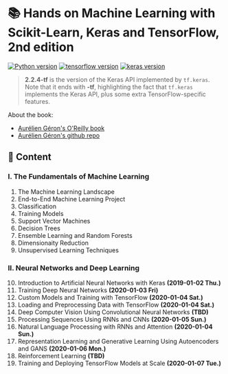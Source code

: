 # :books: Hands on Machine Learning with Scikit-Learn, Keras and TensorFlow, 2nd edition

[![Python version](https://img.shields.io/badge/Python-3.6.9-blue)](https://www.python.org/downloads/release/python-369/) [![tensorflow version](https://img.shields.io/badge/TensorFlow-2.0.0-blue)](https://www.tensorflow.org/)  [![keras version](https://img.shields.io/badge/Keras-2.2.4--tf-blue)](https://www.tensorflow.org/api_docs/python/tf/keras)

> **2.2.4-tf** is the version of the Keras API implemented by `tf.keras`. Note that it ends with **-tf**, highlighting the fact that `tf.keras` implements the Keras API, plus some extra TensorFlow-specific features.


About the book:
+ [Aurélien Géron's O'Reilly book](https://www.amazon.com/-/zh/dp/1492032646/ref=sr_1_1?__mk_zh_CN=%E4%BA%9A%E9%A9%AC%E9%80%8A%E7%BD%91%E7%AB%99&crid=39GEU93HMI8Z0&keywords=hands+on+machine+learning&qid=1577780077&sprefix=hands+on+ma%2Caps%2C376&sr=8-1)
+ [Aurélien Géron's github repo](https://github.com/ageron/handson-ml2)


## :balloon: Content

### I. The Fundamentals of Machine Learning

01. The Machine Learning Landscape
02. End-to-End Machine Learning Project
03. Classification
04. Training Models
05. Support Vector Machines
06. Decision Trees
07. Ensemble Learning and Random Forests
08. Dimensionaity Reduction
09. Unsupervised Learning Techniques

### II. Neural Networks and Deep Learning

10. Introduction to Artificial Neural Networks with Keras **(2019-01-02 Thu.)**
11. Training Deep Neural Networks **(2020-01-03 Fri)**
12. Custom Models and Training with TensorFlow **(2020-01-04 Sat.)**
13. Loading and Preprocessing Data with TensorFlow **(2020-01-04 Sat.)**
14. Deep Computer Vision Using Convolutional Neural Networks **(TBD)**
15. Processing Sequences Using RNNs and CNNs **(2020-01-05 Sun.)**
16. Natural Language Processing with RNNs and Attention **(2020-01-04 Sun.)**
17. Representation Learning and Generative Learning Using Autoencoders and GANS **(2020-01-06 Mon.)**
18. Reinforcement Learning **(TBD)**
19. Training and Deploying TensorFlow Models at Scale **(2020-01-07 Tue.)**

